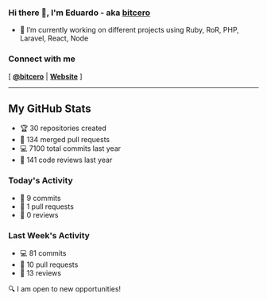 ### Hi there 👋, I'm Eduardo - aka [bitcero](https://bitcero.dev)

- 🔭 I’m currently working on different projects using Ruby, RoR, PHP, Laravel, React, Node

### Connect with me

[ [**@bitcero**](https://twitter.com/bitcero/) |
[**Website**](https://eduardocortes.mx) ]

---

<!--SECTION:stats-->
## My GitHub Stats

- 🏆 30 repositories created
- 🔀 134 merged pull requests
- 💻 7100 total commits last year
- 🧐 141 code reviews last year

### Today's Activity

- 📝 9 commits
- 🤝 1 pull requests
- 👀 0 reviews

### Last Week's Activity

- 💻 81 commits
- 🤝 10 pull requests
- 👀 13 reviews

🔍 I am open to new opportunities!
  <!--/SECTION:stats-->
